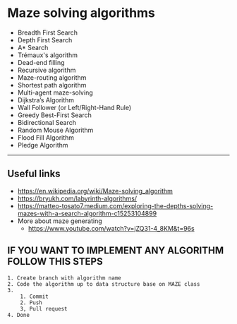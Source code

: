 # Maze solving algorithms

- Breadth First Search
- Depth First Search
- A* Search
- Trémaux's algorithm
- Dead-end filling
- Recursive algorithm
- Maze-routing algorithm
- Shortest path algorithm
- Multi-agent maze-solving
- Dijkstra’s Algorithm
- Wall Follower (or Left/Right-Hand Rule)
- Greedy Best-First Search
- Bidirectional Search
- Random Mouse Algorithm
- Flood Fill Algorithm
- Pledge Algorithm

---

## Useful links

- https://en.wikipedia.org/wiki/Maze-solving_algorithm
- https://bryukh.com/labyrinth-algorithms/
- https://matteo-tosato7.medium.com/exploring-the-depths-solving-mazes-with-a-search-algorithm-c15253104899
- More about maze generating
    - https://www.youtube.com/watch?v=jZQ31-4_8KM&t=96s

## IF YOU WANT TO IMPLEMENT ANY ALGORITHM FOLLOW THIS STEPS

    1. Create branch with algorithm name
    2. Code the algorithm up to data structure base on MAZE class
    3.
        1. Commit
        2. Push
        3, Pull request
    4. Done
